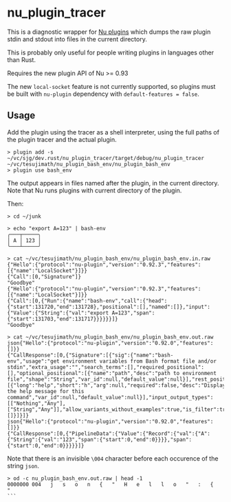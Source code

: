 # nu_plugin_tracer

This is a diagnostic wrapper for [Nu plugins](https://www.nushell.sh/book/plugins.html) which dumps the raw plugin stdin and stdout into files in the current directory.

This is probably only useful for people writing plugins in languages other than Rust.

Requires the new plugin API of Nu >= 0.93

The new `local-socket` feature is not currently supported, so plugins must be built with `nu-plugin` dependency with `default-features = false`.

## Usage

Add the plugin using the tracer as a shell interpreter, using the full paths of the plugin tracer and the actual plugin.

```
> plugin add -s ~/vc/sjg/dev.rust/nu_plugin_tracer/target/debug/nu_plugin_tracer ~/vc/tesujimath/nu_plugin_bash_env/nu_plugin_bash_env
> plugin use bash_env
```

The output appears in files named after the plugin, in the current directory.  Note that Nu runs plugins with current directory of the plugin.

Then:
```
> cd ~/junk

> echo "export A=123" | bash-env
╭───┬─────╮
│ A │ 123 │
╰───┴─────╯

> cat ~/vc/tesujimath/nu_plugin_bash_env/nu_plugin_bash_env.in.raw
{"Hello":{"protocol":"nu-plugin","version":"0.92.3","features":[{"name":"LocalSocket"}]}}
{"Call":[0,"Signature"]}
"Goodbye"
{"Hello":{"protocol":"nu-plugin","version":"0.92.3","features":[{"name":"LocalSocket"}]}}
{"Call":[0,{"Run":{"name":"bash-env","call":{"head":{"start":131720,"end":131728},"positional":[],"named":[]},"input":{"Value":{"String":{"val":"export A=123","span":{"start":131703,"end":131717}}}}}}]}
"Goodbye"

> cat ~/vc/tesujimath/nu_plugin_bash_env/nu_plugin_bash_env.out.raw
json{"Hello":{"protocol":"nu-plugin","version":"0.92.0","features":[]}}
{"CallResponse":[0,{"Signature":[{"sig":{"name":"bash-env","usage":"get environment variables from Bash format file and/or stdin","extra_usage":"","search_terms":[],"required_positional":[],"optional_positional":[{"name":"path","desc":"path to environment file","shape":"String","var_id":null,"default_value":null}],"rest_positional":null,"named":[{"long":"help","short":"h","arg":null,"required":false,"desc":"Display the help message for this command","var_id":null,"default_value":null}],"input_output_types":[["Nothing","Any"],["String","Any"]],"allow_variants_without_examples":true,"is_filter":true,"creates_scope":false,"allows_unknown_args":false,"category":"Env"},"examples":[]}]}]}
json{"Hello":{"protocol":"nu-plugin","version":"0.92.0","features":[]}}
{"CallResponse":[0,{"PipelineData":{"Value":{"Record":{"val":{"A":{"String":{"val":"123","span":{"start":0,"end":0}}}},"span":{"start":0,"end":0}}}}}]}
```

Note that there is an invisible `\004` character before each occurence of the string `json`.

````
> od -c nu_plugin_bash_env.out.raw | head -1
0000000 004   j   s   o   n   {   "   H   e   l   l   o   "   :   {   "
```
